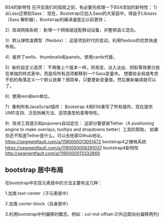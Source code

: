 




BS4的新特性
在开启我们的探索之前，有必要先梳理一下BS4添加的新特性：
1）从Less迁移到Sass： 
现在，Bootstrap已加入Sass的大家庭中。得益于Libsass（Sass 解析器），Bootstrap的编译速度比以前更快；

2）改进网格系统：
新增一个网格层适配移动设备，并整顿语义混合。

3）默认弹性盒模型（flexbox）：
这是项划时代的变动，利用flexbox的优势快速布局。

4）废弃了wells、thumbnails和panels，使用cards代替。

5）新的自定义选项：
不再像上个版本一样，将渐变、淡入淡出、阴影等效果分放在单独的样式表中。而是将所有选项都移到一个Sass变量中。
想要给全局或考虑不到的角落定义一个默认效果？很简单，只要更新变量值，然后重新编译就可以了。

6）使用rem和em单位。

7）重构所有JavaScript插件：
Bootstrap 4用ES6重写了所有插件。现在提供UMD支持、泛型拆解方法、选项类型检查等特性。

8）改进工具提示和popovers自动定位：
这部分要感谢Tether（A positioning engine to make overlays, tooltips and dropdowns better）工具的帮助，
如果你还不知道Tether是什么，可以去他家Github地址。
https://segmentfault.com/a/1190000013051472 bootstrap4之栅格系统
https://segmentfault.com/a/1190000008291037  bootstrap4新特性
http://segmentfault.com/a/1190000013332869




## bootstrap 居中布局
在bootstrap中实现元素居中的方法主要有这几种：

1.加类.text-center（子元素居中）

2.加类.center-block（自身居中）

3.利用bootstrap中列偏移的概念。例如：col-md-offset-2(外边距向右偏移两列)